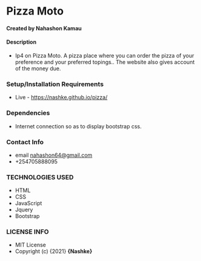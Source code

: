# Pizza Moto
#### Created by Nahashon Kamau
#### Description
* Ip4 on Pizza Moto. A pizza place where you can order the pizza of your preference and your preferred topings.. The website also gives account of the money due.

### Setup/Installation Requirements
* Live - https://nashke.github.io/pizza/
### Dependencies
* Internet connection so as to display bootstrap css.
### Contact Info
* email nahashon64@gmail.com
* +254705888095
### TECHNOLOGIES USED
* HTML
* CSS
* JavaScript
* Jquery
* Bootstrap
### LICENSE INFO
* MIT License
* Copyright (c) {2021} **{Nashke}**